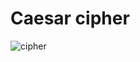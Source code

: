 # Caesar cipher

![cipher](https://uploaddeimagens.com.br/images/003/646/844/full/Screenshot_from_2022-01-25_15-44-42.png?1643136389)
